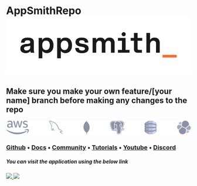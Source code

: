 # AppSmithRepo![](https://raw.githubusercontent.com/appsmithorg/appsmith/release/static/appsmith_logo_primary.png)

## Make sure you make your own feature/[your name] branch before making any changes to the repo

![](https://raw.githubusercontent.com/appsmithorg/appsmith/release/static/images/integrations.png)

### [Github](https://github.com/appsmithorg/appsmith) • [Docs](https://docs.appsmith.com/?utm_source=github&utm_medium=social&utm_content=appsmith_docs&utm_campaign=null&utm_term=appsmith_docs) • [Community](https://community.appsmith.com/) • [Tutorials](https://github.com/appsmithorg/appsmith/tree/update/readme#tutorials) • [Youtube](https://www.youtube.com/appsmith) • [Discord](https://discord.gg/rBTTVJp)

##### You can visit the application using the below link

###### [![](https://assets.appsmith.com/git-sync/Buttons.svg) ](http://localhost:8080/applications/6617e8b85874f32b3690fa4e/pages/6617e8b85874f32b3690fa51) [![](https://assets.appsmith.com/git-sync/Buttons2.svg)](http://localhost:8080/applications/6617e8b85874f32b3690fa4e/pages/6617e8b85874f32b3690fa51/edit)
